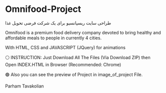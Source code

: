 # Omnifood-Project
طراحی سایت ریسپانسیو برای یک شرکت فرضی تحویل غذا

Omnifood is a premium food delivery company devoted to bring healthy and affordable meals to people in currently 4 cities.

With HTML, CSS and JAVASCRIPT (JQuery) for animations

⚪ INSTRUCTION: Just Download All The Files (Via Download ZIP) then Open INDEX.HTML in Browser (Recommended: Chrome) 

🟢 Also you can see the preview of Project in image_of_project File.

Parham Tavakolian
